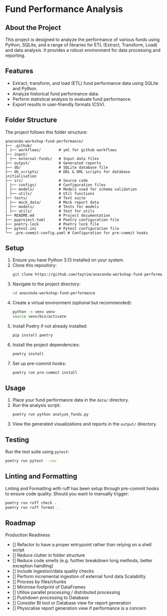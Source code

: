 # Fund Performance Analysis

## About the Project
This project is designed to analyze the performance of various funds using Python, SQLite, and a range of libraries for ETL (Extract, Transform, Load) and data analysis. It provides a robust environment for data processing and reporting.

## Features
- Extract, transform, and load (ETL) fund performance data using SQLite and Python.
- Analyze historical fund performance data.
- Perform statistical analysis to evaluate fund performance.
- Export results in user-friendly formats (CSV).

## Folder Structure
The project follows this folder structure:
```
anaconda-workshop-fund-performance/
├── .github/
│ ├── workflows/        # yml for github workflows
├── input/              
│ ├── external-funds/   # Input data files
├── output/             # Generated reports
├── db/                 # SQLite database file
├── db_scripts/         # DDL & DML scripts for database initialisation
├── src/                # Source code
│ ├── configs/          # Configuration files
│ ├── models/           # Models used for schema validation
│ ├── utils/            # Util functions
├── tests/              # Test suite
│ ├── mock_data/        # Mock report data
│ ├── models/           # Tests for models
│ ├── utils/            # Test for utils
├── README.md           # Project documentation
├── pyproject.toml      # Poetry configuration file
├── poetry.lock         # Poetry lock file
├── pytest.ini          # Pytest configuration file
└── .pre-commit-config.yaml # Configuration for pre-commit hooks
```

## Setup
1. Ensure you have Python 3.13 installed on your system.
2. Clone this repository:
    ```bash
    git clone https://github.com/taytim/anaconda-workshop-fund-performance.git
    ```
3. Navigate to the project directory:
    ```bash
    cd anaconda-workshop-fund-performance
    ```
4. Create a virtual environment (optional but recommended):
    ```bash
    python -m venv venv
    source venv/bin/activate
    ```
5. Install Poetry if not already installed:
    ```bash
    pip install poetry
    ```
6. Install the project dependencies:
    ```bash
    poetry install
    ```
7. Set up pre-commit hooks:
    ```bash
    poetry run pre-commit install
    ```

## Usage
1. Place your fund performance data in the `data/` directory.
2. Run the analysis script:
    ```bash
    poetry run python analyze_funds.py
    ```
3. View the generated visualizations and reports in the `output/` directory.

## Testing
Run the test suite using `pytest`:
```bash
poetry run pytest --cov
```

## Linting and Formatting
Linting and Formatting with ruff has been setup through pre-commit hooks to ensure code quality.
Should you want to manually trigger:
```bash
poetry run ruff check .
poetry run ruff format .
```

## Roadmap
Production Readiness
- [] Refactor to have a proper entrypoint rather than relying on a shell script
- [] Reduce clutter in folder structure
- [] Reduce code smells (e.g. further breakdown long methods, better exception handling)
- [] Include ingestion/data quality checks
- [] Perform incremental ingestion of external fund data
Scalability
- [] Process by files/chunks
- [] Minimise footprint of DataFrames
- [] Utilise parallel processing / distributed processing
- [] Pushdown processing to Database
- [] Consider BI tool or Database view for report generation
- [] Physicalise report generation view if performance is a concern